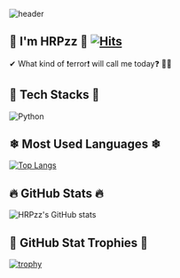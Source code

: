 ![header](https://capsule-render.vercel.app/api?type=slice&color=timeGradient&height=160&section=header&text=Hi%20There%20👋&fontAlign=50&fontAlignY=70&fontSize=90)

## 🌱 I'm HRPzz 🤗 [![Hits](https://hits.seeyoufarm.com/api/count/incr/badge.svg?url=https%3A%2F%2Fgithub.com%2FHRPzz&count_bg=%2379C83D&title_bg=%23555555&icon=&icon_color=%23E7E7E7&title=hits&edge_flat=false)](https://hits.seeyoufarm.com)

✔ What kind of ❗error❗ will call me today❓ 🤔💧

## 🌈 Tech Stacks 🌈

![Python](https://img.shields.io/badge/python-3670A0?style=for-the-badge&logo=python&logoColor=ffdd54)

## ❄ Most Used Languages ❄

[![Top Langs](https://github-readme-stats.vercel.app/api/top-langs/?username=HRPzz&layout=compact)](https://github.com/HRPzz/github-readme-stats)

## 🔥 GitHub Stats 🔥

![HRPzz's GitHub stats](https://github-readme-stats.vercel.app/api?username=HRPzz&&show_icons=true&theme=onedark)

## 🌟 GitHub Stat Trophies 🌟

[![trophy](https://github-profile-trophy.vercel.app/?username=HRPzz&theme=onedark)](https://github.com/HRPzz/github-profile-trophy)
